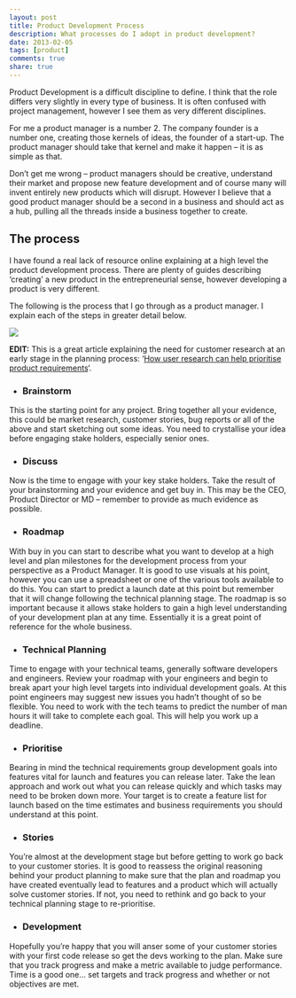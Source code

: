 ```yaml
---
layout: post
title: Product Development Process
description: What processes do I adopt in product development?
date: 2013-02-05
tags: [product]
comments: true
share: true
---
```


Product Development is a difficult discipline to define. I think that the role differs very slightly in every type of business. It is often confused with project management, however I see them as very different disciplines.




For me a product manager is a number 2. The company founder is a number one, creating those kernels of ideas, the founder of a start-up. The product manager should take that kernel and make it happen – it is as simple as that.





Don’t get me wrong – product managers should be creative, understand their market and propose new feature development and of course many will invent entirely new products which will disrupt. However I believe that a good product manager should be a second in a business and should act as a hub, pulling all the threads inside a business together to create.





## The process





I have found a real lack of resource online explaining at a high level the product development process. There are plenty of guides describing ‘creating’ a new product in the entrepreneurial sense, however developing a product is very different.





The following is the process that I go through as a product manager. I explain each of the steps in greater detail below.





![](http://images.grdnr.io/2012/08/prod-dev.png )





**EDIT:** This is a great article explaining the need for customer research at an early stage in the planning process: ‘[How user research can help prioritise product requirements](http://mindtheproduct.com/2012/08/how-user-research-can-help-prioritise-product-requirements/)‘.







  * ### Brainstorm





This is the starting point for any project. Bring together all your evidence, this could be market research, customer stories, bug reports or all of the above and start sketching out some ideas. You need to crystallise your idea before engaging stake holders, especially senior ones.   

- ### Discuss





Now is the time to engage with your key stake holders. Take the result of your brainstorming and your evidence and get buy in. This may be the CEO, Product Director or MD – remember to provide as much evidence as possible.   

- ### Roadmap





With buy in you can start to describe what you want to develop at a high level and plan milestones for the development process from your perspective as a Product Manager. It is good to use visuals at his point, however you can use a spreadsheet or one of the various tools available to do this. You can start to predict a launch date at this point but remember that it will change following the technical planning stage. The roadmap is so important because it allows stake holders to gain a high level understanding of your development plan at any time. Essentially it is a great point of reference for the whole business.   

- ### Technical Planning





Time to engage with your technical teams, generally software developers and engineers. Review your roadmap with your engineers and begin to break apart your high level targets into individual development goals. At this point engineers may suggest new issues you hadn’t thought of so be flexible. You need to work with the tech teams to predict the number of man hours it will take to complete each goal. This will help you work up a deadline.   

- ### Prioritise





Bearing in mind the technical requirements group development goals into features vital for launch and features you can release later. Take the lean approach and work out what you can release quickly and which tasks may need to be broken down more. Your target is to create a feature list for launch based on the time estimates and business requirements you should understand at this point.   

- ### Stories





You’re almost at the development stage but before getting to work go back to your customer stories. It is good to reassess the original reasoning behind your product planning to make sure that the plan and roadmap you have created eventually lead to features and a product which will actually solve customer stories. If not, you need to rethink and go back to your technical planning stage to re-prioritise.   

- ### Development





Hopefully you’re happy that you will anser some of your customer stories with your first code release so get the devs working to the plan. Make sure that you track progress and make a metric available to judge performance. Time is a good one… set targets and track progress and whether or not objectives are met.
